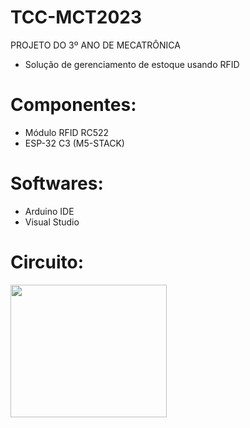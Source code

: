 # TCC-MCT2023
PROJETO DO 3º ANO DE MECATRÔNICA
- Solução de gerenciamento de estoque usando RFID

# Componentes:
- Módulo RFID RC522
- ESP-32 C3 (M5-STACK)

# Softwares:
- Arduino IDE
- Visual Studio

# Circuito:
<img src="https://github.com/Arthas01/TCC-MCT2023/assets/107776439/88f92b38-88cf-4cab-beab-8929a150ee22"  width="250" height="212" />
